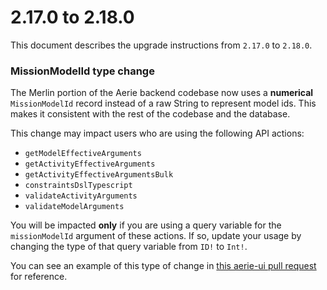# 2.17.0 to 2.18.0

This document describes the upgrade instructions from `2.17.0` to `2.18.0`.

### MissionModelId type change

The Merlin portion of the Aerie backend codebase now uses a **numerical** `MissionModelId` record instead of a raw String to represent model ids. This makes it consistent with the rest of the codebase and the database.

This change may impact users who are using the following API actions:

- `getModelEffectiveArguments`
- `getActivityEffectiveArguments`
- `getActivityEffectiveArgumentsBulk`
- `constraintsDslTypescript`
- `validateActivityArguments`
- `validateModelArguments`

You will be impacted **only** if you are using a query variable for the `missionModelId` argument of these actions. If so, update your usage by changing the type of that query variable from `ID!` to `Int!`.

You can see an example of this type of change in [this aerie-ui pull request](https://github.com/NASA-AMMOS/aerie-ui/pull/1427/files) for reference.
